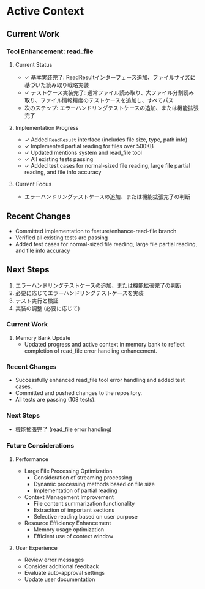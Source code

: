 # Active Context

## Current Work

### Tool Enhancement: read_file
1. Current Status
   - ✓ 基本実装完了: ReadResultインターフェース追加、ファイルサイズに基づいた読み取り戦略実装
   - ✓ テストケース実装完了: 通常ファイル読み取り、大ファイル分割読み取り、ファイル情報精度のテストケースを追加し、すべてパス
   - 次のステップ: エラーハンドリングテストケースの追加、または機能拡張完了

2. Implementation Progress
   - ✓ Added `ReadResult` interface (includes file size, type, path info)
   - ✓ Implemented partial reading for files over 500KB
   - ✓ Updated mentions system and read_file tool
   - ✓ All existing tests passing
   - ✓ Added test cases for normal-sized file reading, large file partial reading, and file info accuracy

3. Current Focus
   - エラーハンドリングテストケースの追加、または機能拡張完了の判断

## Recent Changes
- Committed implementation to feature/enhance-read-file branch
- Verified all existing tests are passing
- Added test cases for normal-sized file reading, large file partial reading, and file info accuracy

## Next Steps
1. エラーハンドリングテストケースの追加、または機能拡張完了の判断
2. 必要に応じてエラーハンドリングテストケースを実装
3. テスト実行と検証
4. 実装の調整 (必要に応じて)

### Current Work
1. Memory Bank Update
   - Updated progress and active context in memory bank to reflect completion of read_file error handling enhancement.

### Recent Changes
- Successfully enhanced read_file tool error handling and added test cases.
- Committed and pushed changes to the repository.
- All tests are passing (108 tests).

### Next Steps
- 機能拡張完了 (read_file error handling)

### Future Considerations
1. Performance
   - Large File Processing Optimization
     - Consideration of streaming processing
     - Dynamic processing methods based on file size
     - Implementation of partial reading
   - Context Management Improvement
     - File content summarization functionality
     - Extraction of important sections
     - Selective reading based on user purpose
   - Resource Efficiency Enhancement
     - Memory usage optimization
     - Efficient use of context window

2. User Experience
   - Review error messages
   - Consider additional feedback
   - Evaluate auto-approval settings
   - Update user documentation
